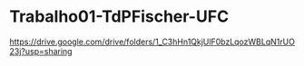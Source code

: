 # Trabalho01-TdPFischer-UFC
https://drive.google.com/drive/folders/1_C3hHn1QkjUlF0bzLqozWBLqN1rUO23j?usp=sharing
